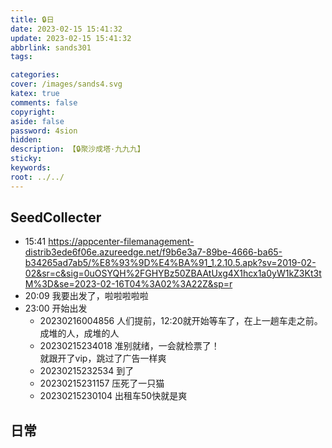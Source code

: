 ```yaml
---
title: 🔒日
date: 2023-02-15 15:41:32
update: 2023-02-15 15:41:32
abbrlink: sands301
tags:

categories:
cover: /images/sands4.svg
katex: true
comments: false
copyright:
aside: false
password: 4sion
hidden:
description: 【🔒聚沙成塔·九九九】 
sticky: 
keywords:
root: ../../
---
```


## SeedCollecter
- 15:41 https://appcenter-filemanagement-distrib3ede6f06e.azureedge.net/f9b6e3a7-89be-4666-ba65-b34265ad7ab5/%E8%93%9D%E4%BA%91_1.2.10.5.apk?sv=2019-02-02&sr=c&sig=0uOSYQH%2FGHYBz50ZBAAtUxg4X1hcx1a0yW1kZ3Kt3tM%3D&se=2023-02-16T04%3A02%3A22Z&sp=r
- 20:09 我要出发了，啦啦啦啦啦
- 23:00 开始出发
    - 20230216004856 人们提前，12:20就开始等车了，在上一趟车走之前。<br>成堆的人，成堆的人
    - 20230215234018 准别就绪，一会就检票了！<br>就跟开了vip，跳过了广告一样爽
    - 20230215232534 到了
    - 20230215231157 压死了一只猫
    - 20230215230104 出租车50快就是爽


## 日常